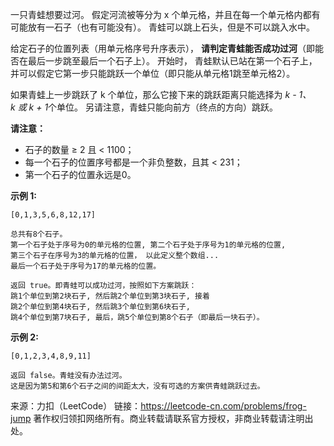 一只青蛙想要过河。 假定河流被等分为 x 个单元格，并且在每一个单元格内都有可能放有一石子（也有可能没有）。 青蛙可以跳上石头，但是不可以跳入水中。

给定石子的位置列表（用单元格序号升序表示）， **请判定青蛙能否成功过河**（即能否在最后一步跳至最后一个石子上）。 开始时， 青蛙默认已站在第一个石子上，并可以假定它第一步只能跳跃一个单位（即只能从单元格1跳至单元格2）。

如果青蛙上一步跳跃了 k 个单位，那么它接下来的跳跃距离只能选择为 *k - 1、k 或 k + 1*个单位。 另请注意，青蛙只能向前方（终点的方向）跳跃。

**请注意：**

* 石子的数量 ≥ 2 且 < 1100；
* 每一个石子的位置序号都是一个非负整数，且其 < 231；
* 第一个石子的位置永远是0。

**示例 1:**
```
[0,1,3,5,6,8,12,17]

总共有8个石子。
第一个石子处于序号为0的单元格的位置, 第二个石子处于序号为1的单元格的位置,
第三个石子在序号为3的单元格的位置， 以此定义整个数组...
最后一个石子处于序号为17的单元格的位置。

返回 true。即青蛙可以成功过河，按照如下方案跳跃： 
跳1个单位到第2块石子, 然后跳2个单位到第3块石子, 接着 
跳2个单位到第4块石子, 然后跳3个单位到第6块石子, 
跳4个单位到第7块石子, 最后，跳5个单位到第8个石子（即最后一块石子）。
```
**示例 2:**
```
[0,1,2,3,4,8,9,11]

返回 false。青蛙没有办法过河。 
这是因为第5和第6个石子之间的间距太大，没有可选的方案供青蛙跳跃过去。
```
来源：力扣（LeetCode）
链接：https://leetcode-cn.com/problems/frog-jump
著作权归领扣网络所有。商业转载请联系官方授权，非商业转载请注明出处。
